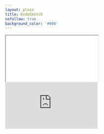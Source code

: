 ```yaml
---
layout: plain
title: EndoSketch
nofollow: true
background_color: '#000'
---
```

<style>
  .endo-wrapper {
    max-width: 1200px;
    margin: 0 auto;
  }
</style>
<div class='endo-wrapper'>
  <div class='iframe-container'>
    <iframe class='responsive-iframe' src='/slides/endosketch'></iframe>
  </div>
  <div class='iframe-container'>
    <iframe
      class="responsive-iframe"
      src="https://xd.adobe.com/embed/4e64f6fb-a931-41b9-bff6-9d6080f3c8b9-1b37/?fullscreen"
      frameborder="0"
      allowfullscreen>
    </iframe>
  </div>
</div>
